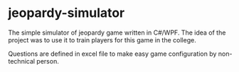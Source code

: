 # jeopardy-simulator

The simple simulator of jeopardy game written in C#/WPF.
The idea of the project was to use it to train players for this game in the college.

Questions are defined in excel file to make easy game configuration by non-technical person. 